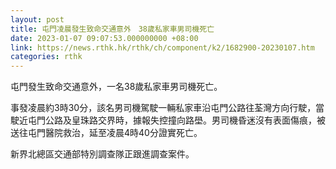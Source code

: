 ```yaml
---
layout: post
title: 屯門凌晨發生致命交通意外　38歲私家車男司機死亡
date: 2023-01-07 09:07:53.000000000 +08:00
link: https://news.rthk.hk/rthk/ch/component/k2/1682900-20230107.htm
categories: rthk
---
```


屯門發生致命交通意外，一名38歲私家車男司機死亡。

事發凌晨約3時30分，該名男司機駕駛一輛私家車沿屯門公路往荃灣方向行駛，當駛近屯門公路及皇珠路交界時，據報失控撞向路壆。男司機昏迷沒有表面傷痕，被送往屯門醫院救治，延至凌晨4時40分證實死亡。

新界北總區交通部特別調查隊正跟進調查案件。
